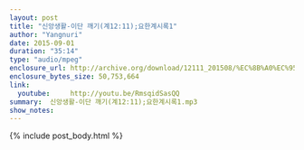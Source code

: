 ```yaml
---
layout: post
title: "신앙생활-이단 깨기(계12:11);요한계시록1"
author: "Yangnuri"
date: 2015-09-01
duration: "35:14"
type: "audio/mpeg"
enclosure_url: http://archive.org/download/12111_201508/%EC%8B%A0%EC%95%99%EC%83%9D%ED%99%9C-%EC%9D%B4%EB%8B%A8%20%EA%B9%A8%EA%B8%B0(%EA%B3%8412;11);%EC%9A%94%ED%95%9C%EA%B3%84%EC%8B%9C%EB%A1%9D1.mp3
enclosure_bytes_size: 50,753,664       
link:
  youtube:     http://youtu.be/RmsqidSasQQ
summary:  신앙생활-이단 깨기(계12:11);요한계시록1.mp3
show_notes:
---
```

{% include post_body.html %}
